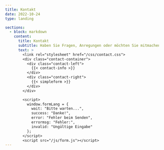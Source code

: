 ```yaml
---
title: Kontakt
date: 2022-10-24
type: landing

sections:
  - block: markdown
    content:
      title: Kontakt
      subtitle: Haben Sie Fragen, Anregungen oder möchten Sie mitmachen? Wir freuen uns auf Ihre Nachricht!
      text: >
        <link rel="stylesheet" href="/css/contact.css">
        <div class="contact-container">
          <div class="contact-left">
            {{< contact-info >}}
          </div>
          <div class="contact-right">
            {{< simpleform >}}
          </div>
        </div>

        <script>
          window.formLang = {
            wait: "Bitte warten...",
            success: "Danke!",
            error: "Fehler beim Senden",
            errormsg: "Fehler:",
            invalid: "Ungültige Eingabe"
          };
        </script>
        <script src="/js/form.js"></script>
---
```



